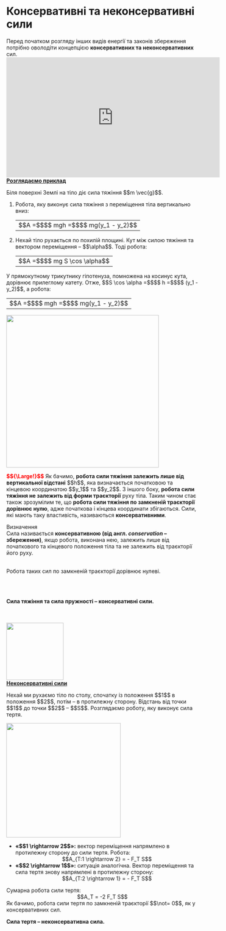# Консервативнi та неконсервативнi сили

<div class="space">Перед початком розгляду iнших видiв енергiї та законiв збереження потрiбно оволодiти концепцiєю <span class="p1"><b>консервативних та неконсервативних</b></span> сил.</div>

<div class="space"><div class="fluidMedia">
<iframe width="560" height="315" src="https://www.youtube.com/embed/qjWS8hsPWLk" frameborder="0" allowfullscreen></iframe>
</div>
<div class="popup">
</div></div>

<div class="space"><span class="p1"><b><u>Розглядаємо приклад</u></b></span></div>

<p class="p3">Бiля поверхнi Землi на тiло дiє сила тяжiння $$m \vec{g}$$.</p>

<ol>
<div class="space"><li>
Робота, яку виконує сила тяжiння з перемiщення тiла вертикально вниз:</div>

<div class="space"><div class="centered-table-wrapper">
<table class="centered-table">
<tr class="eq">
<td class="eq">
<p1>$$A =$$$$ mgh =$$$$ mg(y_1 - y_2)$$</p1>
</td>
</tr>
</table></div></div>
</li>
<div class="space"><li>
Нехай тiло рухається по похилiй площинi. Кут мiж силою тяжiння та вектором перемiщення – $$\alpha$$. Тодi робота:</div>

<div class="space"><div class="centered-table-wrapper">
<table class="centered-table">
<tr class="eq">
<td class="eq">
<p1>$$A =$$$$ mg S \cos \alpha$$</p1>
</td>
</tr>
</table></div></div>
</li>
</ol>

<div class="space">У прямокутному трикутнику гiпотенуза, помножена на косинус кута, дорiвнює прилеглому катету. Отже, $$S \cos \alpha =$$$$ h =$$$$ (y_1 - y_2)$$, а робота:</div>

<div class="space"><div class="centered-table-wrapper">
<table class="centered-table">
<tr class="eq">
<td class="eq">
<p1>$$A =$$$$ mgh =$$$$ mg(y_1 - y_2)$$</p1>
</td>
</tr>
</table></div></div>

<div class="space"><img class="image" width="400"  src="https://rawgit.com/chudaol/ed-era-book-physics/master/images/chapter_7/12.png"></div>

<div class="space"><p class="p3"><font color="red"><b>$${\Large!}$$</b></font> Як бачимо, <b>робота сили тяжiння залежить лише вiд вертикальної вiдстанi</b> $$h$$, яка визначається початковою та кiнцевою координатою $$y_1$$ та $$y_2$$. З iншого боку, <b>робота сили тяжiння не залежить вiд форми траєкторiї</b> руху тiла. Таким чином стає також зрозумiлим те, що <b>робота сили тяжiння по замкненiй траєкторiї дорiвнює нулю</b>, адже початкова i кiнцева координати збігаються. Сили, якi мають таку властивiсть, називаються <span class="p1"><b>консервативними</b></span>.</p></div>

<div class="eoz-wrap">
<span class="eoz">Визначення</span>
<div class="eoz-text">
Сила називається <span class="p1"><b>консервативною (вiд англ. <i>conservation</i> – збереження)</b></span>, якщо робота, виконана нею, залежить лише вiд початкового та кiнцевого положення тiла та не залежить вiд траєкторiї його руху.

<br>
<br>

Робота таких сил по замкненiй траєкторiї дорiвнює нулеві.

<br>
<br>

<b>Сила тяжiння та сила пружностi – консервативнi сили.</b>

<br>
<br>

<img class="image" width="150"  src="https://rawgit.com/chudaol/ed-era-book-physics/master/images/chapter_7/13.png">
<br>
</div>
</div>

<div class="space"><span class="p1"><b><u>Неконсервативнi сили</u></b></span></div>

<div class="space"><p class="p3">Нехай ми рухаємо тiло по столу, спочатку iз положення $$1$$ в положення $$2$$, потiм – в протилежну сторону. Вiдстань вiд точки $$1$$ до точки $$2$$ – $$S$$. Розглядаємо роботу, яку виконує сила тертя.</p></div>

<div class="space"><img class="image" width="300"  src="https://rawgit.com/chudaol/ed-era-book-physics/master/images/chapter_7/14.png"></div>

<ul>
<div class="space"><li>
<b>«$$1 \rightarrow 2$$»:</b> вектор перемiщення напрямлено в протилежну сторону до сили тертя. Робота:</div>
<div class="space" align="center">$$A_{Т:1 \rightarrow 2} = - F_Т S$$</div>
</li>
<div class="space"><li>
<b>«$$2 \rightarrow 1$$»:</b> ситуацiя аналогiчна. Вектор перемiщення та сила тертя знову напрямленi в протилежну сторону:</div>
<div class="space" align="center">$$A_{Т:2 \rightarrow 1} = - F_Т S$$</div>
</li>
</ul>

<div class="space">Сумарна робота сили тертя:</div>

<div class="space" align="center">$$A_Т = -2 F_Т S$$</div>

<div class="space">Як бачимо, робота сили тертя по замкненiй траєкторiї $$\not= 0$$, як у консервативних сил.</div>

<p class="p3"><span class="p1"><b>Сила тертя – неконсервативна сила.</b></span></p>



